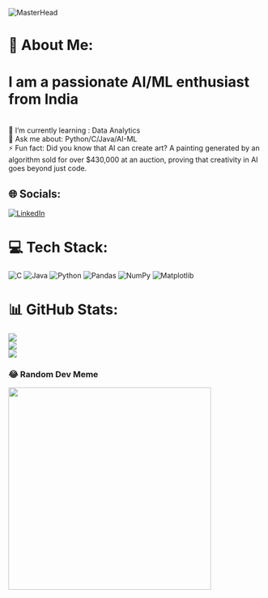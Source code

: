 ![MasterHead](https://i.ibb.co/4KrpBG4/ezgif-2-b1a72a9797.gif)
# 💫 About Me: 
# I am a passionate AI/ML enthusiast from India

<br>🌱 I’m currently learning : Data Analytics <br>💬 Ask me about: Python/C/Java/AI-ML<br>⚡ Fun fact: Did you know that AI can create art? A painting generated by an algorithm sold for over $430,000 at an auction, proving that creativity in AI goes beyond just code.


## 🌐 Socials:
[![LinkedIn](https://img.shields.io/badge/LinkedIn-%230077B5.svg?logo=linkedin&logoColor=white)](https://linkedin.com/in/rupakbera21) 

# 💻 Tech Stack:
![C](https://img.shields.io/badge/c-%2300599C.svg?style=for-the-badge&logo=c&logoColor=white) ![Java](https://img.shields.io/badge/java-%23ED8B00.svg?style=for-the-badge&logo=openjdk&logoColor=white) ![Python](https://img.shields.io/badge/python-3670A0?style=for-the-badge&logo=python&logoColor=ffdd54) ![Pandas](https://img.shields.io/badge/pandas-%23150458.svg?style=for-the-badge&logo=pandas&logoColor=white) ![NumPy](https://img.shields.io/badge/numpy-%23013243.svg?style=for-the-badge&logo=numpy&logoColor=white) ![Matplotlib](https://img.shields.io/badge/Matplotlib-%23ffffff.svg?style=for-the-badge&logo=Matplotlib&logoColor=black)
# 📊 GitHub Stats:
![](https://github-readme-stats.vercel.app/api?username=rupakbera21&theme=blue-green&hide_border=false&include_all_commits=false&count_private=false)<br/>
![](https://github-readme-streak-stats.herokuapp.com/?user=rupakbera21&theme=blue-green&hide_border=false)<br/>
![](https://github-readme-stats.vercel.app/api/top-langs/?username=rupakbera21&theme=blue-green&hide_border=false&include_all_commits=false&count_private=false&layout=compact)


### 😂 Random Dev Meme
<img src='https://randommeme-five.vercel.app/' style="height: 400px;"/>

<!-- Proudly created with GPRM ( https://gprm.itsvg.in ) -->
